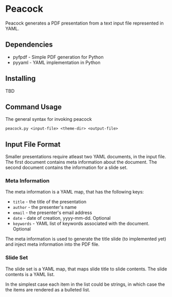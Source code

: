 # Peacock

Peacock generates a PDF presentation from a text input file 
represented in YAML.

## Dependencies

  * pyfpdf - Simple PDF generation for Python
  * pyyaml - YAML implementation in Python

## Installing

TBD

## Command Usage

The general syntax for invoking peacock

    peacock.py <input-file> <theme-dir> <output-file>

## Input File Format

Smaller presentations require atleast two YAML documents, in the input
file. The first document contains meta information about the
document. The second document contains the information for a slide
set.

### Meta Information

The meta information is a YAML map, that has the following keys:

  * `title` - the title of the presentation
  * `author` - the presenter's name
  * `email` - the presenter's email address
  * `date` - date of creation, yyyy-mm-dd. Optional
  * `keywords` - YAML list of keywords associated with the
    document. Optional

The meta information is used to generate the title slide (to
implemented yet) and inject meta information into the PDF file.

### Slide Set

The slide set is a YAML map, that maps slide title to slide
contents. The slide contents is a YAML list.

In the simplest case each item in the list could be strings, in which
case the the items are rendered as a bulleted list.